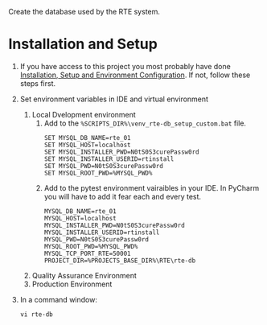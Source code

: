 Create the database used by the RTE system.

# Installation and Setup
1. If you have access to this project you most probably have done [Installation, Setup and Environment Configuration](https://brightedgeeservices.atlassian.net/wiki/spaces/DE/overview).  If not, follow these steps first.
1. Set environment variables in IDE and virtual environment
    1. Local Dvelopment environment
        1. Add to the `%SCRIPTS_DIR%\venv_rte-db_setup_custom.bat` file.
            ```
            SET MYSQL_DB_NAME=rte_01
            SET MYSQL_HOST=localhost
            SET MYSQL_INSTALLER_PWD=N0tS0S3curePassw0rd
            SET MYSQL_INSTALLER_USERID=rtinstall
            SET MYSQL_PWD=N0tS0S3curePassw0rd
            SET MYSQL_ROOT_PWD=%MYSQL_PWD%
           ```
        1. Add to the pytest environment vairaibles in your IDE.  In PyCharm you will have to add it fear each and every test.
            ```
            MYSQL_DB_NAME=rte_01
            MYSQL_HOST=localhost
            MYSQL_INSTALLER_PWD=N0tS0S3curePassw0rd
            MYSQL_INSTALLER_USERID=rtinstall
            MYSQL_PWD=N0tS0S3curePassw0rd
            MYSQL_ROOT_PWD=%MYSQL_PWD%
            MYSQL_TCP_PORT_RTE=50001
            PROJECT_DIR=%PROJECTS_BASE_DIR%\RTE\rte-db
           ``` 
    1. Quality Assurance Environment
    1. Production Environment 
   
1. In a command window:
    ```commandline
    vi rte-db
    ```
